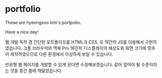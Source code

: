 # portfolio
These are hyeongsoo kim's portpolio.

Have a nice day!

웹 개발 독학 겸 간단한 포트폴리오를 HTML과 CSS, 또 약간의 JS를 이용해서 구현하였습니다.
크롬 브라우저와 맥북 Pro 16인치 디스플레이의 해상도와 화면 크기에 맞추어 제작하였으므로 다른 환경에서 이상하게 보일 수 있습니다.

반응형 웹 페이지를 개발할 수 있게 된다면 수정해보겠습니다. 갈아 엎어야 될 수준이라는 것을 중간 쯤에 깨달았습니다.
